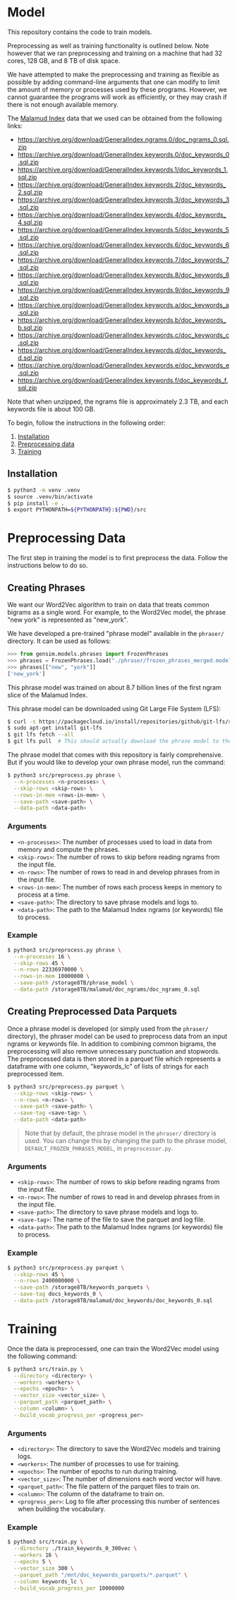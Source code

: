 # Model

This repository contains the code to train models.

Preprocessing as well as training functionality is outlined below. Note however
that we ran preprocessing and training on a machine that had 32 cores, 128 GB,
and 8 TB of disk space.

We have attempted to make the preprocessing and training as flexible as possible
by adding command-line arguments that one can modify to limit the amount of
memory or processes used by these programs. However, we cannot guarantee the
programs will work as efficiently, or they may crash if there is not enough
available memory.

The [Malamud Index](https://archive.org/details/GeneralIndex) data that we used
can be obtained from the following links:

- https://archive.org/download/GeneralIndex.ngrams.0/doc_ngrams_0.sql.zip
- https://archive.org/download/GeneralIndex.keywords.0/doc_keywords_0.sql.zip
- https://archive.org/download/GeneralIndex.keywords.1/doc_keywords_1.sql.zip
- https://archive.org/download/GeneralIndex.keywords.2/doc_keywords_2.sql.zip
- https://archive.org/download/GeneralIndex.keywords.3/doc_keywords_3.sql.zip
- https://archive.org/download/GeneralIndex.keywords.4/doc_keywords_4.sql.zip
- https://archive.org/download/GeneralIndex.keywords.5/doc_keywords_5.sql.zip
- https://archive.org/download/GeneralIndex.keywords.6/doc_keywords_6.sql.zip
- https://archive.org/download/GeneralIndex.keywords.7/doc_keywords_7.sql.zip
- https://archive.org/download/GeneralIndex.keywords.8/doc_keywords_8.sql.zip
- https://archive.org/download/GeneralIndex.keywords.9/doc_keywords_9.sql.zip
- https://archive.org/download/GeneralIndex.keywords.a/doc_keywords_a.sql.zip
- https://archive.org/download/GeneralIndex.keywords.b/doc_keywords_b.sql.zip
- https://archive.org/download/GeneralIndex.keywords.c/doc_keywords_c.sql.zip
- https://archive.org/download/GeneralIndex.keywords.d/doc_keywords_d.sql.zip
- https://archive.org/download/GeneralIndex.keywords.e/doc_keywords_e.sql.zip
- https://archive.org/download/GeneralIndex.keywords.f/doc_keywords_f.sql.zip

Note that when unzipped, the ngrams file is approximately 2.3 TB, and each
keywords file is about 100 GB.

To begin, follow the instructions in the following order:
1. [Installation](#installation)
2. [Preprocessing data](#preprocessing-data)
3. [Training](#training)

## Installation

```sh
$ python3 -m venv .venv
$ source .venv/bin/activate
$ pip install -e .
$ export PYTHONPATH=${PYTHONPATH}:${PWD}/src
```

# Preprocessing Data

The first step in training the model is to first preprocess the data. Follow the
instructions below to do so.

## Creating Phrases

We want our Word2Vec algorithm to train on data that treats common bigrams as a
single word. For example, to the Word2Vec model, the phrase "new york" is
represented as "new_york".

We have developed a pre-trained "phrase model" available in the `phraser/`
directory. It can be used as follows:

```python
>>> from gensim.models.phrases import FrozenPhrases
>>> phrases = FrozenPhrases.load("./phraser/frozen_phrases_merged.model")
>>> phrases[["new", "york"]]
['new_york']
```

This phrase model was trained on about 8.7 billion lines of the first ngram
slice of the Malamud Index.

This phrase model can be downloaded using Git Large File System (LFS):

```sh
$ curl -s https://packagecloud.io/install/repositories/github/git-lfs/script.deb.sh | sudo bash
$ sudo apt-get install git-lfs
$ git lfs fetch --all
$ git lfs pull  # This should actually download the phrase model to the ./phraser directory
```

The phrase model that comes with this repository is fairly comprehensive. But if
you would like to develop your own phrase model, run the command:

```sh
$ python3 src/preprocess.py phrase \
  --n-processes <n-processes> \
  --skip-rows <skip-rows> \
  --rows-in-mem <rows-in-mem> \
  --save-path <save-path> \
  --data-path <data-path>
```

### Arguments

- `<n-processes>`: The number of processes used to load in data from memory and
  compute the phrases.
- `<skip-rows>`: The number of rows to skip before reading ngrams from the input
  file.
- `<n-rows>`: The number of rows to read in and develop phrases from in the
  input file.
- `<rows-in-mem>`: The number of rows each process keeps in memory to process at
  a time.
- `<save-path>`: The directory to save phrase models and logs to.
- `<data-path>`: The path to the Malamud Index ngrams (or keywords) file to
  process.

### Example

```sh
$ python3 src/preprocess.py phrase \
  --n-processes 16 \
  --skip-rows 45 \
  --n-rows 22336970000 \
  --rows-in-mem 10000000 \
  --save-path /storage8TB/phrase_model \
  --data-path /storage8TB/malamud/doc_ngrams/doc_ngrams_0.sql
```

## Creating Preprocessed Data Parquets

Once a phrase model is developed (or simply used from the `phraser/` directory),
the phraser model can be used to preprocess data from an input ngrams or
keywords file. In addition to combining common bigrams, the preprocessing will
also remove unnecessary punctuation and stopwords. The preprocessed data is then
stored in a parquet file which represents a dataframe with one column,
"keywords_lc" of lists of strings for each preprocessed item.

```sh
$ python3 src/preprocess.py parquet \
  --skip-rows <skip-rows> \
  --n-rows <n-rows> \
  --save-path <save-path> \
  --save-tag <save-tag> \
  --data-path <data-path>
```

> Note that by default, the phrase model in the `phraser/` directory is used. You
can change this by changing the path to the phrase model,
`DEFAULT_FROZEN_PHRASES_MODEL`, in `preprocessor.py`.

### Arguments

- `<skip-rows>`: The number of rows to skip before reading ngrams from the input
  file.
- `<n-rows>`: The number of rows to read in and develop phrases from in the
  input file.
- `<save-path>`: The directory to save phrase models and logs to.
- `<save-tag>`: The name of the file to save the parquet and log file.
- `<data-path>`: The path to the Malamud Index ngrams (or keywords) file to
  process.

### Example

```sh
$ python3 src/preprocess.py parquet \
  --skip-rows 45 \
  --n-rows 2400000000 \
  --save-path /storage8TB/keywords_parquets \
  --save-tag docs_keywords_0 \
  --data-path /storage8TB/malamud/doc_keywords/doc_keywords_0.sql
```

# Training

Once the data is preprocessed, one can train the Word2Vec model using the
following command:

```sh
$ python3 src/train.py \
  --directory <directory> \
  --workers <workers> \
  --epochs <epochs> \
  --vector_size <vector_size> \
  --parquet_path <parquet_path> \
  --column <column> \
  --build_vocab_progress_per <progress_per>
```

### Arguments

- `<directory>`: The directory to save the Word2Vec models and training logs.
- `<workers>`: The number of processes to use for training.
- `<epochs>`: The number of epochs to run during training.
- `<vector_size>`: The number of dimensions each word vector will have.
- `<parquet_path>`: The file pattern of the parquet files to train on.
- `<column>`: The column of the dataframe to train on.
- `<progress_per>`: Log to file after processing this number of sentences when
  building the vocabulary.

### Example

```sh
$ python3 src/train.py \
  --directory ./train_keywords_0_300vec \
  --workers 16 \
  --epochs 5 \
  --vector_size 300 \
  --parquet_path "/mnt/doc_keywords_parquets/*.parquet" \
  --column keywords_lc \
  --build_vocab_progress_per 10000000
```
